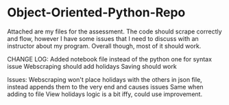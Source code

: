 # Object-Oriented-Python-Repo
Attached are my files for the assessment.
The code should scrape correctly and flow, however I have some issues that I need to discuss with an instructor about my program. 
Overall though, most of it should work.

CHANGE LOG:
Added notebook file instead of the python one for syntax issue
Webscraping should add holidays
Saving should work

Issues:
Webscraping won't place holidays with the others in json file, instead appends them to the very end and causes issues
Same when adding to file
View holidays logic is a bit iffy, could use improvement.

